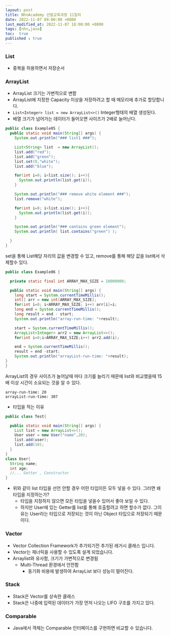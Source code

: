```yaml
---
layout: post
title: NhnAcademy 선발교육과정 11일차
date: 2022-11-07 09:00:00 +0800
last_modified_at: 2022-11-07 18:00:00 +0800
tags: [nhn,java]
toc:  true
published : true
---
```


### List
- 중복을 허용하면서 저장순서

### ArrayList
- ArrayList 크기는 가변적으로 변함
- ArrayList에 지정한 Capacity 이상을 저장하려고 할 때 메모리에 추가로 할당합니다.
- ```List<Integer> list = new ArrayList<>()``` Integer형태의 배열 생성된다.
- 배열 크기가 넘어가는 데이터가 들어오면 사이즈가 2배로 늘어난다.

```java
public class Example05 {
  public static void main(String[] args) {
    System.out.println("### list1 ###");

    List<String> list  = new ArrayList();
    list.add("red");
    list.add("green");
    list.set(0,"white");
    list.add("blue");

    for(int i=0; i<list.size(); i++){
      System.out.println(list.get(i));
    }

    System.out.println("### remove white element ###");
    list.remove("white");

    for(int i=0; i<list.size(); i++){
      System.out.println(list.get(i));
    }

    System.out.println("### contains green element");
    System.out.println( list.contains("green") );

  }
}
```

set을 통해 List해당 자리의 값을 변경할 수 있고, remove를 통해 해당 값을 list에서 삭제할수 있다.

```java
public class Example06 {

  private static final int ARRAY_MAX_SIZE = 10000000;

  public static void main(String[] args) {
    long start = System.currentTimeMillis();
    int[] arr = new int[ARRAY_MAX_SIZE];
    for(int i=0; i<ARRAY_MAX_SIZE; i++) arr[i]=i;
    long end = System.currentTimeMillis();
    long result = end - start;
    System.out.println("array-run-time: "+result);

    start = System.currentTimeMillis();
    ArrayList<Integer> arr2 = new ArrayList<>();
    for(int i=0;i<ARRAY_MAX_SIZE;i++) arr2.add(i);

    end = System.currentTimeMillis();
    result = end -start;
    System.out.println("arrayList-run-time: "+result);
}
}
```

ArrayList의 경우 사이즈가 늘어날때 마다 크기를 늘리기 때문에 list와 비교했을때 15배 이상 시간이 소요되는 것을 알 수 있다.

```
array-run-time: 20
arrayList-run-time: 307
```

- 타입을 적는 이유
```java
public class Test{

  public static void main(String[] args) {
    List list = new ArrayList<>();
    User user = new User("name",20);
    list.add(user);
    list.add(10);
  }
}
class User{
  String name;
  int age;
  //... Getter , Constructor
}
```

- 위와 같이 list 타입을 선언 안할 경우 어떤 타입이든 모두 넣을 수 있다. 그러면 왜 타입을 지정하는가?
  - 타입을 지정하지 않으면 모든 타입을 넣을수 있어서 좋아 보일 수 있다.
  - 하지만 User에 있는 Getter를 list를 통해 호출할려고 하면 할수가 없다. 그이유는 User라는 타입으로 저장되는 것이 아닌
  Object 타입으로 저장되기 때문이다.

### Vactor
- Vector Collection Framework가 추가되기전 추가된 레거시 클래스 입니다.
- Vector는 재너릭을 사용할  수 있도록 설계 되었습니다.
- Arraylist와 유사함, 크기가 가변적으로 변경됨
  - Multi-Thread 환경에서 안전함
    - 동기화 비용에 발생하여 ArrayList 보다 성능이 떨어진다.

### Stack
- Stack은 Vector를 상속한 클래스
- Stack은 나중에 입력된 데이터가 가장 먼저 나오는 LIFO 구조를 가지고 있다.

### Comparable
- Java에서 객체는 Comparable 인터페이스를 구현하면 비교할 수 있습니다.
